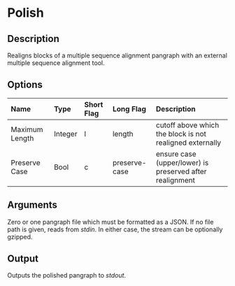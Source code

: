 # Polish

## Description
Realigns blocks of a multiple sequence alignment pangraph with an external multiple sequence alignment tool.

## Options
| Name           | Type    | Short Flag | Long Flag     | Description                                              |
| :------------- | :------ | :--------- | :------------ | :------------------------------------------------------- |
| Maximum Length | Integer | l          | length        | cutoff above which the block is not realigned externally |
| Preserve Case  | Bool    | c          | preserve-case | ensure case (upper/lower) is preserved after realignment |

## Arguments
Zero or one pangraph file which must be formatted as a JSON.
If no file path is given, reads from _stdin_.
In either case, the stream can be optionally gzipped.

## Output
Outputs the polished pangraph to _stdout_.
